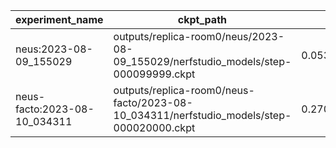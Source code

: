 | experiment_name              | ckpt_path                                                                                | fps                 | fps_std               | lpips               | lpips_std           | psnr              | psnr_std           | ssim               | ssim_std            | num_rays_per_sec | num_rays_per_sec_std |
| ---------------------------- | ---------------------------------------------------------------------------------------- | ------------------- | --------------------- | ------------------- | ------------------- | ----------------- | ------------------ | ------------------ | ------------------- | ---------------- | -------------------- |
| neus:2023-08-09_155029       | outputs/replica-room0/neus/2023-08-09_155029/nerfstudio_models/step-000099999.ckpt       | 0.05372796952724457 | 0.0005738043109886348 | 0.12449551373720169 | 0.05013898015022278 | 31.1014347076416  | 2.3036184310913086 | 0.8691276907920837 | 0.06345129013061523 | 7922.51171875    | 84.61088562011719    |
| neus-facto:2023-08-10_034311 | outputs/replica-room0/neus-facto/2023-08-10_034311/nerfstudio_models/step-000020000.ckpt | 0.2702438235282898  | 0.011469871737062931  | 0.6156796216964722  | 0.0920107290148735  | 13.15607738494873 | 3.3900341987609863 | 0.5883921384811401 | 0.0958784744143486  | 39849.07421875   | 1691.3011474609375   |